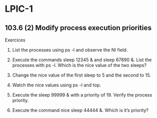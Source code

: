 # LPIC-1


## 103.6 (2) Modify process execution priorities

Exercices

 1. List the processes using ps -l and observe the NI field. 

 2. Execute the commands sleep 12345 & and sleep 67890 &. List the processes with ps -l. Which is the nice value of the two sleeps?

 3. Change the nice value of the first sleep to 5 and the second to 15.

 4. Watch the nice values using ps -l and top.

 5. Execute the sleep 99999 & with a priority of 19. Verify the process priority.

 6. Execute the command nice sleep 44444 &. Which is it’s priority?




